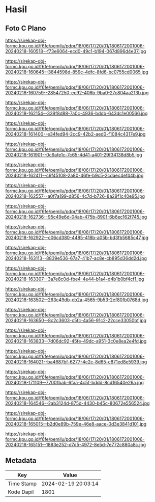 # Hasil

## Foto C Plano

https://sirekap-obj-formc.kpu.go.id/f6fe/pemilu/pdpr/18/06/17/20/01/1806172001006-20240218-160518--f73e6064-ecd0-49c1-b194-067d896d4e37.jpg

https://sirekap-obj-formc.kpu.go.id/f6fe/pemilu/pdpr/18/06/17/20/01/1806172001006-20240218-160645--3844598d-859c-4dfc-8fd6-bc0755cd0065.jpg

https://sirekap-obj-formc.kpu.go.id/f6fe/pemilu/pdpr/18/06/17/20/01/1806172001006-20240218-160759--28547250-ec92-406b-9ba0-27c804aa213b.jpg

https://sirekap-obj-formc.kpu.go.id/f6fe/pemilu/pdpr/18/06/17/20/01/1806172001006-20240218-162154--339f8d88-7a0c-4936-bddb-643dc1e00566.jpg

https://sirekap-obj-formc.kpu.go.id/f6fe/pemilu/pdpr/18/06/17/20/01/1806172001006-20240218-161400--e34fed94-2cc9-42b2-aed0-f1084c4317e9.jpg

https://sirekap-obj-formc.kpu.go.id/f6fe/pemilu/pdpr/18/06/17/20/01/1806172001006-20240218-161901--0c9afe1c-7c65-4d41-a401-29f34138d8b5.jpg

https://sirekap-obj-formc.kpu.go.id/f6fe/pemilu/pdpr/18/06/17/20/01/1806172001006-20240218-162411--c9f45108-2a80-46fe-b9c5-2cdaec4ef44b.jpg

https://sirekap-obj-formc.kpu.go.id/f6fe/pemilu/pdpr/18/06/17/20/01/1806172001006-20240218-162557--a0f7a199-d856-4c7d-b726-8a29f1c40e95.jpg

https://sirekap-obj-formc.kpu.go.id/f6fe/pemilu/pdpr/18/06/17/20/01/1806172001006-20240218-162736--95c49e6d-04ab-475b-8901-6b6ec162f745.jpg

https://sirekap-obj-formc.kpu.go.id/f6fe/pemilu/pdpr/18/06/17/20/01/1806172001006-20240218-162922--c06cd380-4485-418b-a05b-bd3fb5685c47.jpg

https://sirekap-obj-formc.kpu.go.id/f6fe/pemilu/pdpr/18/06/17/20/01/1806172001006-20240218-163113--8839e536-67a7-41b7-ac8e-cb895d36dd2d.jpg

https://sirekap-obj-formc.kpu.go.id/f6fe/pemilu/pdpr/18/06/17/20/01/1806172001006-20240218-163307--3a7e8c0d-fbe4-4e44-b1a4-d4b1b0bf4cf1.jpg

https://sirekap-obj-formc.kpu.go.id/f6fe/pemilu/pdpr/18/06/17/20/01/1806172001006-20240218-163502--263c49db-cb2a-4565-9b53-2ef80fb0768d.jpg

https://sirekap-obj-formc.kpu.go.id/f6fe/pemilu/pdpr/18/06/17/20/01/1806172001006-20240218-163650--8c2c3603-c5fc-4a56-91c2-22cce33050bf.jpg

https://sirekap-obj-formc.kpu.go.id/f6fe/pemilu/pdpr/18/06/17/20/01/1806172001006-20240218-163833--7d06dc92-45fe-49dc-a951-3c0e8ea2e4fd.jpg

https://sirekap-obj-formc.kpu.go.id/f6fe/pemilu/pdpr/18/06/17/20/01/1806172001006-20240218-164021--ba4687bf-6277-4c2c-8d65-c871ed8e5939.jpg

https://sirekap-obj-formc.kpu.go.id/f6fe/pemilu/pdpr/18/06/17/20/01/1806172001006-20240218-171109--77001bab-6faa-4c5f-bddd-8cd16540e26a.jpg

https://sirekap-obj-formc.kpu.go.id/f6fe/pemilu/pdpr/18/06/17/20/01/1806172001006-20240218-164546--2ab3124d-875d-4430-b45c-80672e556524.jpg

https://sirekap-obj-formc.kpu.go.id/f6fe/pemilu/pdpr/18/06/17/20/01/1806172001006-20240218-165015--b2d0e89b-759e-46e8-aace-0d3e3841d101.jpg

https://sirekap-obj-formc.kpu.go.id/f6fe/pemilu/pdpr/18/06/17/20/01/1806172001006-20240218-165151--1883e252-d7d5-4972-8e5d-7e772c880a8c.jpg


## Metadata

| Key        | Value               |
| ---------- | ------------------- |
| Time Stamp | 2024-02-19 20:03:14 |
| Kode Dapil | 1801                |



